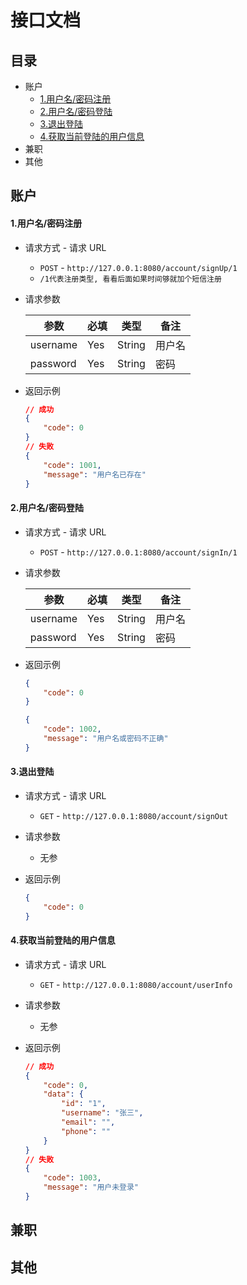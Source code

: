 # 接口文档
## 目录
- 账户
    + [1.用户名/密码注册](#test)
    + [2.用户名/密码登陆](#test)
    + [3.退出登陆](#test)
    + [4.获取当前登陆的用户信息](#test)
- 兼职
- 其他

## 账户

#### 1.用户名/密码注册

- 请求方式 - 请求 URL
  + `POST` - `http://127.0.0.1:8080/account/signUp/1`
  + `/1代表注册类型, 看看后面如果时间够就加个短信注册`

- 请求参数

  | 参数     | 必填 | 类型   | 备注   |
  | -------- | ---- | ------ | ------ |
  | username | Yes  | String | 用户名 |
  | password | Yes  | String | 密码   |

- 返回示例

  ```json
  // 成功
  {
      "code": 0
  }
  // 失败
  {
      "code": 1001,
      "message": "用户名已存在"
  }
  ```

#### 2.用户名/密码登陆

- 请求方式 - 请求 URL

  - `POST` - `http://127.0.0.1:8080/account/signIn/1`

- 请求参数

  | 参数     | 必填 | 类型   | 备注   |
  | -------- | ---- | ------ | ------ |
  | username | Yes  | String | 用户名 |
  | password | Yes  | String | 密码   |

- 返回示例

  ```json
  {
      "code": 0
  }
  ```

  ```json
  {
      "code": 1002,
      "message": "用户名或密码不正确"
  }
  ```



#### 3.退出登陆

- 请求方式 - 请求 URL

  - `GET` - `http://127.0.0.1:8080/account/signOut`
- 请求参数

  - 无参

- 返回示例

  ```json
  {
      "code": 0
  }
  ```



#### 4.获取当前登陆的用户信息

- 请求方式 - 请求 URL

  - `GET` - `http://127.0.0.1:8080/account/userInfo`
- 请求参数

  - 无参

- 返回示例

  ```json
  // 成功
  {
      "code": 0,
      "data": {
          "id": "1",
          "username": "张三",
          "email": "",
          "phone": ""
      }
  }
  // 失败
  {
      "code": 1003,
      "message": "用户未登录"
  }
  
  ```

## 兼职

## 其他







